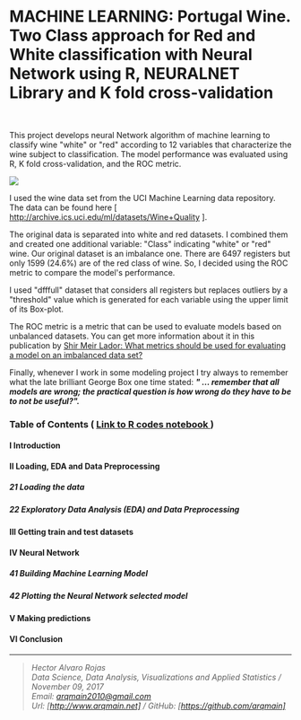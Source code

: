 # MACHINE LEARNING: Portugal Wine. Two Class approach for Red and White classification with Neural Network using R, NEURALNET Library and K fold cross-validation

<br>

This project develops neural Network algorithm of machine learning to classify wine "white" or "red" according to 12 variables that characterize the wine subject to classification. The model performance was evaluated using R, K fold cross-validation, and the ROC metric.


![](http://arqmain.net/iris/nnet-RedWhite-plot.png)



I used the wine data set from the UCI Machine Learning data repository. The data can be found here [ http://archive.ics.uci.edu/ml/datasets/Wine+Quality ]. 

The original data is separated into white and red datasets. I combined them and created one additional variable: "Class" indicating "white" or "red" wine. Our original dataset is an imbalance one. There are 6497 registers but only 1599 (24.6%) are of the red class of wine. So, I decided using the ROC metric to compare the model's performance.

I used "dfffull" dataset that considers all registers but replaces outliers by a "threshold" value which is generated for each variable using the upper limit of its Box-plot.

The ROC metric is a metric that can be used to evaluate models based on unbalanced datasets. You can get more information about it in this publication by [ Shir Meir Lador: What metrics should be used for evaluating a model on an imbalanced data set? ](https://medium.com/towards-data-science/what-metrics-should-we-use-on-imbalanced-data-set-precision-recall-roc-e2e79252aeba)

Finally, whenever I work in some modeling project I try always to remember what the late brilliant George Box one time stated: <i><b>" ... remember that all models are wrong; the practical question is how wrong do they have to be to not be useful?".</b></i>
<br>

### Table of Contents   (  [  Link to R codes notebook ]( http://nbviewer.jupyter.org/github/arqmain/Machine_Learning/blob/master/PWine_RedWhite_NNetwork_RNEURALET_KFold/Project9_Portugal_WINE_TwoClass_RedWhite_NNetwork_NEURALNET.ipynb))

#### I Introduction

#### II Loading, EDA and Data Preprocessing

##### 21 Loading the data

##### 22 Exploratory Data Analysis (EDA) and Data Preprocessing

#### III Getting train and test datasets

#### IV Neural Network

##### 41 Building Machine Learning Model

##### 42 Plotting the Neural Network selected model

#### V Making predictions

#### VI Conclusion


<hr>

><i>Hector Alvaro Rojas<br>
>Data Science, Data Analysis, Visualizations and Applied Statistics / November 09, 2017<br>
>Email: <arqmain2010@gmail.com> <br>
>Url: [http://www.arqmain.net]   /   GitHub: [https://github.com/arqmain]</i>

